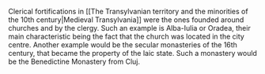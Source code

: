 Clerical fortifications in [[The Transylvanian territory and the minorities of the 10th century|Medieval Transylvania]] were the ones founded around churches and by the clergy. Such an example is Alba-Iulia or Oradea, their main characteristic being the fact that the church was located in the city centre. Another example would be the secular monasteries of the 16th century, that became the property of the laic state. Such a monastery would be the Benedictine Monastery from Cluj.